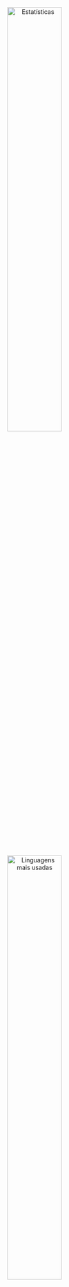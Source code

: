 <div align="center">
  <img src="https://github-readme-stats.vercel.app/api?username=aprendizarthur&show_icons=true&theme=light&cache_seconds=1800&include_all_commits=true&count_private=true" alt="Estatísticas" width="50%" />
</div>

<div align="center">
  <img src="https://github-readme-stats.vercel.app/api/top-langs/?username=aprendizarthur&layout=compact&theme=light&cache_seconds=1800" alt="Linguagens mais usadas" width="50%" />
</div>
